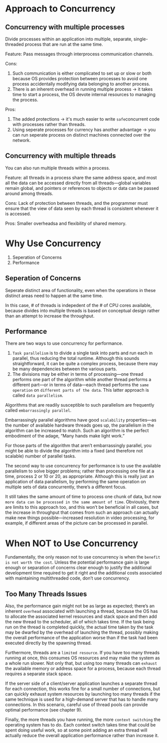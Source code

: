 # Approach to Concurrency

## Concurrency with multiple processes
Divide processes within an application into multiple, separate, single-threaded process that are run at the same time.

Feature: Pass messages through interprocess communication channels.

Cons: 
1. Such communication is either complicated to set up or slow or both because OS provides protection between processes to avoid one process accidentally modifying data belonging to another process.
2. There is an inherent overhead in running multiple process -> it takes time to start a process, the OS devote internal resources to managing the process.

Pros: 
1. The added protections -> it's much easier to write `safe`concurrent code with processes rather than threads.
2. Using seperate processes for currency has another advantage -> you can run seperate process on distinct machines connected over the network.
## Concurrency with multiple threads
You can also run multiple threads within a process.

Feature: all threads in a process share the same address space, and most all the data can be accessed directly from all threads—global variables remain global, and pointers or references to objects or data can be passed around among threads.

Cons: Lack of protection between threads, and the programmer must ensure that the view of data seen by each thread is consistent whenever it is accessed.

Pros: Smaller overheadsa and flexibility of shared memory.
# Why Use Concurrency
1. Seperation of Concerns
2. Performance

## Seperation of Concerns
Seperate distinct area of functionality, even when the operations in these distinct areas need to happen at the same time.

In this case, # of threads is indepedent of the # of CPU cores available, because divides into multiple threads is based on conceptual design rather than an attempt to increase the throughput.

## Performance
There are two ways to use concurrency for performance. 
1. `Task parallelism` is to divide a single task into parts and run each in parallel, thus reducing the total runtime. Although this sounds straightforward, it can be quite a complex process, because there may be many dependencies between the various parts. 
2. The divisions may be either in terms of processing—one thread performs one part of the algorithm while another thread performs a different part—or in terms of data—each thread performs the `same operation` on `different parts of the data`. This latter approach is called `data parallelism`.

Algorithms that are readily susceptible to such parallelism are frequently called `embarrassingly parallel`.

Embarrassingly parallel algorithms have good `scalability` properties—as the number of available hardware threads goes up, the parallelism in the algorithm can be increased to match. Such an algorithm is the perfect embodiment of the adage, “Many hands make light work.” 

For those parts of the algorithm that aren’t embarrassingly parallel, you might be able to divide the algorithm into a fixed (and therefore not scalable) number of parallel tasks.

The second way to use concurrency for performance is to use the available parallelism to solve bigger problems; rather than processing one file at a time, process 2 or 10 or 20, as appropriate. Although this is really just an application of data parallelism, by performing the same operation on multiple sets of data concurrently, there’s a different focus. 

It still takes the same amount of time to process one chunk of data, but now `more data can be processed in the same amount of time`. Obviously, there are limits to this approach too, and this won’t be beneficial in all cases, but the increase in throughput that comes from such an approach can actually make new things possible—increased resolution in video processing, for example, if different areas of the picture can be processed in parallel.

# When NOT to Use Concurrency
Fundamentally, the only reason not to use concurrency is when the `benefit is not worth the cost`. Unless the potential performance gain is large enough or separation of concerns clear enough to justify the additional development time required to get it right and the additional costs associated with maintaining multithreaded code, don’t use concurrency.

## Too Many Threads Issues

Also, the performance gain might not be as large as expected; there’s an inherent `overhead` associated with launching a thread, because the OS has to allocate the associated kernel resources and stack space and then add the new thread to the scheduler, all of which takes time. If the task being run on the thread is completed quickly, the actual time taken by the task may be dwarfed by the overhead of launching the thread, possibly making the overall performance of the application worse than if the task had been executed directly by the spawning thread.

Furthermore, threads are a `limited resource`. If you have too many threads running at once, this consumes OS resources and may make the system as a whole run slower. Not only that, but using too many threads can `exhaust` the available memory or address space for a process, because each thread requires a separate stack space.

If the server side of a client/server application launches a separate thread for each connection, this works fine for a small number of connections, but can quickly exhaust system resources by launching too many threads if the same technique is used for a high-demand server that has to handle many connections. In this scenario, careful use of thread pools can provide optimal performance (see chapter 9).

Finally, the more threads you have running, the more `context switching` the operating system has to do. Each context switch takes time that could be spent doing useful work, so at some point adding an extra thread will actually reduce the overall application performance rather than increase it.